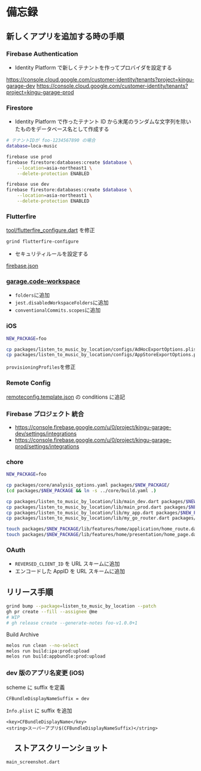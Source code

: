 # 備忘録

## 新しくアプリを追加する時の手順

### Firebase Authentication

- Identity Platform で新しくテナントを作ってプロバイダを設定する

<https://console.cloud.google.com/customer-identity/tenants?project=kingu-garage-dev>
<https://console.cloud.google.com/customer-identity/tenants?project=kingu-garage-prod>

### Firestore

- Identity Platform で作ったテナント ID から末尾のランダムな文字列を除いたものをデータベース名として作成する

```sh
# テナントIDが foo-1234567890 の場合
database=loca-music

firebase use prod
firebase firestore:databases:create $database \
    --location=asia-northeast1 \
    --delete-protection ENABLED

firebase use dev
firebase firestore:databases:create $database \
    --location=asia-northeast1 \
    --delete-protection ENABLED
```

### Flutterfire

[tool/flutterfire_configure.dart](tool/flutterfire_configure.dart) を修正

```sh
grind flutterfire-configure
```

- セキュリティルールを設定する

[firebase.json](firebase.json)

### [garage.code-workspace](garage.code-workspace)

- `folders`に追加
- `jest.disabledWorkspaceFolders`に追加
- `conventionalCommits.scopes`に追加

### iOS

```sh
NEW_PACKAGE=foo

cp packages/listen_to_music_by_location/configs/AdHocExportOptions.plist packages/$NEW_PACKAGE/configs/
cp packages/listen_to_music_by_location/configs/AppStoreExportOptions.plist packages/$NEW_PACKAGE/configs/
```

`provisioningProfiles`を修正

### Remote Config

[remoteconfig.template.json](remoteconfig.template.json) の conditions に追記

### Firebase プロジェクト 統合

- <https://console.firebase.google.com/u/0/project/kingu-garage-dev/settings/integrations>
- <https://console.firebase.google.com/u/0/project/kingu-garage-prod/settings/integrations>

### chore

```sh
NEW_PACKAGE=foo

cp packages/core/analysis_options.yaml packages/$NEW_PACKAGE/
(cd packages/$NEW_PACKAGE && ln -s ../core/build.yaml .)

cp packages/listen_to_music_by_location/lib/main_dev.dart packages/$NEW_PACKAGE/lib/
cp packages/listen_to_music_by_location/lib/main_prod.dart packages/$NEW_PACKAGE/lib/
cp packages/listen_to_music_by_location/lib/my_app.dart packages/$NEW_PACKAGE/lib/
cp packages/listen_to_music_by_location/lib/my_go_router.dart packages/$NEW_PACKAGE/lib/

touch packages/$NEW_PACKAGE/lib/features/home/application/home_route.dart
touch packages/$NEW_PACKAGE/lib/features/home/presentation/home_page.dart
```

### OAuth

- `REVERSED_CLIENT_ID` を URL スキームに追加
- エンコードした AppID を URL スキームに追加

## リリース手順

```sh
grind bump --package=listen_to_music_by_location --patch
gh pr create --fill --assignee @me
# WIP
# gh release create --generate-notes foo-v1.0.0+1
```

Build Archive

```sh
melos run clean --no-select
melos run build:ipa:prod:upload
melos run build:appbundle:prod:upload
```

### dev 版のアプリ名変更 (iOS)

scheme に suffix を定義

```xcconfig
CFBundleDisplayNameSuffix = dev
```

`Info.plist` に suffix を追加

```plist
<key>CFBundleDisplayName</key>
<string>スーパーアプリ$(CFBundleDisplayNameSuffix)</string>
```

## 　ストアスクリーンショット

`main_screenshot.dart`
